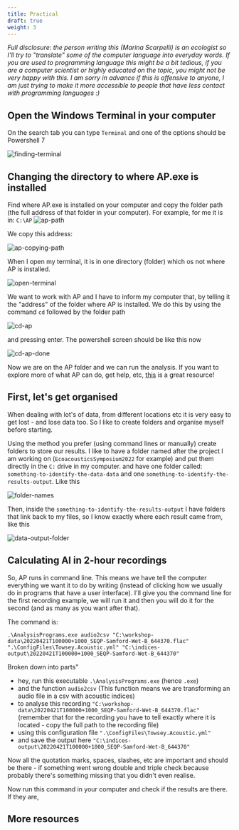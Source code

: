 ```yaml
---
title: Practical
draft: true
weight: 3
---
```

*Full disclosure: the person writing this (Marina Scarpelli) is an ecologist so I'll try to "translate" some of the computer language into everyday words. If you are used to programming language this might be a bit tedious, if you are a computer scientist or highly educated on the topic, you might not be very happy with this. I am sorry in advance if this is offensive to anyone, I am just trying to make it more accessible to people that have less contact with programming languages :)*

## Open the Windows Terminal in your computer

On the search tab you can type `Terminal` and one of the options should be Powershell 7

![finding-terminal](./finding-terminal.png)

## Changing the directory to where AP.exe is installed

Find where AP.exe is installed on your computer and copy the folder path (the full address of that folder in your computer). For example, for me it is in: `C:\AP`
![ap-path](./AP-path.PNG)

We copy this address:

![ap-copying-path](./AP-copying-path.png)

When I open my terminal, it is in one directory (folder) which os not where AP is installed. 

![open-terminal](./open-pwsh.PNG)

We want to work with AP and I have to inform my computer that, by telling it the "address" of the folder where AP is installed. We do this by using the command `cd` followed by the folder path 

![cd-ap](./cd-ap.PNG)

and pressing enter. The powershell screen should be like this now 

![cd-ap-done](./cd-ap-done.PNG)

Now we are on the AP folder and we can run the analysis. If you want to explore more of what AP can do, get help, etc, [this](https://ap.qut.ecoacoustics.info/tutorials/01-usingap/practical?tabs=windows) is a great resource!

## First, let's get organised

When dealing with lot's of data, from different locations etc it is very easy to get lost - and lose data too. So I like to create folders and organise myself before starting.

Using the method you prefer (using command lines or manually) create folders to store our results. I like to have a folder named after the project I am working on (`EcoacousticsSymposium2022` for example) and put them directly in the `C:` drive in my computer. and have one folder called: `something-to-identify-the-data-data` and one `something-to-identify-the-results-output`. Like this


![folder-names](./folder-names.png)



Then, inside the `something-to-identify-the-results-output` I have folders that link back to my files, so I know exactly where each result came from, like this



![data-output-folder](./data-output-folders.png)

## Calculating AI in 2-hour recordings

So, AP runs in command line. This means we have tell the computer everything we want it to do by writing (instead of clicking how we usually do in programs that have a user interface). I'll give you the command line for the first recording example, we will run it and then you will do it for the second (and as many as you want after that).

The command is:

`.\AnalysisPrograms.exe audio2csv "C:\workshop-data\20220421T100000+1000_SEQP-Samford-Wet-B_644370.flac" ".\ConfigFiles\Towsey.Acoustic.yml" "C:\indices-output\20220421T100000+1000_SEQP-Samford-Wet-B_644370"`

Broken down into parts"

- hey, run this executable `.\AnalysisPrograms.exe` (hence `.exe`) 
- and the function `audio2csv` (This function means we are transforming an audio file in a csv with acoustic indices) 
- to analyse this recording `"C:\workshop-data\20220421T100000+1000_SEQP-Samford-Wet-B_644370.flac"` (remember that for the recording you have to tell exactly where it is located - copy the full path to the recording file) 
- using this configuration file `".\ConfigFiles\Towsey.Acoustic.yml"`
- and save the output here `"C:\indices-output\20220421T100000+1000_SEQP-Samford-Wet-B_644370"`

Now all the quotation marks, spaces, slashes, etc are important and should be there - if something went wrong double and triple check because probably there's something missing that you didn't even realise.



Now run this command in your computer and check if the results are there. If they are, 

## More resources
